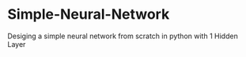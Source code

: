 # Simple-Neural-Network
Desiging a simple neural network from scratch in python with 1 Hidden Layer
